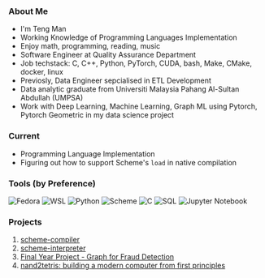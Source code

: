 <!--
**taimoon/taimoon** is a ✨ _special_ ✨ repository because its `README.md` (this file) appears on your GitHub profile.

Here are some ideas to get you started:

- 🔭 I’m currently working on ...
- 🌱 I’m currently learning ...
- 👯 I’m looking to collaborate on ...
- 🤔 I’m looking for help with ...
- 💬 Ask me about ...
- 📫 How to reach me: ...
- 😄 Pronouns: ...
- ⚡ Fun fact: ...
-->
### About Me
- I'm Teng Man
- Working Knowledge of Programming Languages Implementation
- Enjoy math, programming, reading, music
- Software Engineer at Quality Assurance Department
- Job techstack: C, C++, Python, PyTorch, CUDA, bash, Make, CMake, docker, linux
- Previosly, Data Engineer sepcialised in ETL Development
- Data analytic graduate from Universiti Malaysia Pahang Al-Sultan Abdullah (UMPSA)
- Work with Deep Learning, Machine Learning, Graph ML using Pytorch, Pytorch Geometric in my data science project

### Current
- Programming Language Implementation
- Figuring out how to support Scheme's `load` in native compilation

### Tools (by Preference)
![Fedora](https://img.shields.io/badge/Fedora-294172?style=for-the-badge&logo=fedora&logoColor=white)
![WSL](https://img.shields.io/badge/-WSL-inactive?style=for-the-badge)
![Python](https://img.shields.io/badge/python-3670A0?style=for-the-badge&logo=python&logoColor=ffdd54)
![Scheme](https://img.shields.io/badge/-Scheme-inactive?style=for-the-badge)
![C](https://img.shields.io/badge/c-%2300599C.svg?style=for-the-badge&logo=c&logoColor=white)
![SQL](https://img.shields.io/badge/-SQL-CC2927?logo=SQLite&logoColor=white&style=for-the-badge)
![Jupyter Notebook](https://img.shields.io/badge/jupyter-%23FA0F00.svg?style=for-the-badge&logo=jupyter&logoColor=white)

### Projects
1. [scheme-compiler](https://github.com/taimoon/scheme-compiler)
2. [scheme-interpreter](https://github.com/taimoon/scheme-interpreter)
3. [Final Year Project - Graph for Fraud Detection](https://github.com/taimoon/graph-for-fraud-detection)
4. [nand2tetris: building a modern computer from first principles](https://github.com/taimoon/nand2tetris)
